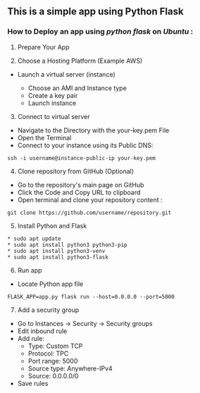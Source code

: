 ## This is a simple app using Python Flask
### How to **Deploy** an app using _python flask_ on _Ubuntu_ :

1. Prepare Your App

2. Choose a Hosting Platform (Example AWS)

- Launch a virtual server (instance) 

    - Choose an AMI and Instance type
    - Create a key pair
    - Launch instance   
  
3. Connect to virtual server
   
* Navigate to the Directory with the your-key.pem File 
* Open the Terminal
* Connect to your instance using its Public DNS:  
```
ssh -i username@instance-public-ip your-key.pem
```

4. Clone repository from GitHub (Optional)
* Go to the repository's main page on GitHub
* Click the Code and Copy URL to clipboard
* Open terminal and clone your repository content :  
```
git clone https://github.com/username/repository.git
```

5. Install Python and Flask

```
* sudo apt update 
* sudo apt install python3 python3-pip 
* sudo apt install python3-venv
* sudo apt install python3-flask
```

6. Run app

 * Locate Python app file
 
  ```
 FLASK_APP=app.py flask run --host=0.0.0.0 --port=5000 
```
7. Add a security group 

* Go to Instances -> Security -> Security groups 
* Edit inbound rule
* Add rule:
    * Type: Custom TCP
    * Protocol: TPC
    * Port range: 5000
    * Source type: Anywhere-IPv4
    * Source: 0.0.0.0/0
* Save rules
